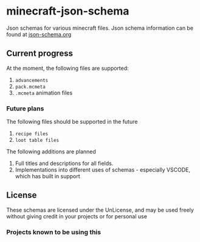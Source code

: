 # minecraft-json-schema
Json schemas for various minecraft files. 
Json schema information can be found at [json-schema.org](http://json-schema.org/)


## Current progress  
At the moment, the following files are supported:  

1. `advancements`
2. `pack.mcmeta`
3. `.mcmeta` animation files

### Future plans

The following files should be supported in the future

1. `recipe files`
2. `loot table files` 

The following additions are planned

1. Full titles and descriptions for all fields.
2. Implementations into different uses of schemas - especially VSCODE, which has built in support

## License  
These schemas are licensed under the UnLicense, and may be used freely without giving credit in your projects or for personal use

### Projects known to be using this